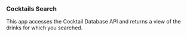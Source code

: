 ### Cocktails Search
This app accesses the Cocktail Database API and returns a view of the drinks for which you searched.
